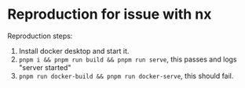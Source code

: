 # Reproduction for issue with nx

Reproduction steps:
1. Install docker desktop and start it.
2. `pnpm i && pnpm run build && pnpm run serve`, this passes and logs "server started"
3. `pnpm run docker-build && pnpm run docker-serve`, this should fail.
